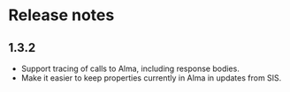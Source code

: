 # Release notes

## 1.3.2

* Support tracing of calls to Alma, including response bodies.
* Make it easier to keep properties currently in Alma in updates from SIS.
